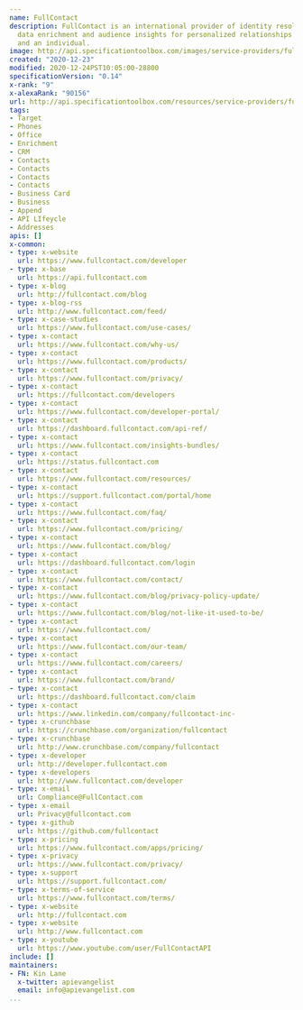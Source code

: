 ```yaml
---
name: FullContact
description: FullContact is an international provider of identity resolution including
  data enrichment and audience insights for personalized relationships between a brand
  and an individual.
image: http://api.specificationtoolbox.com/images/service-providers/fullcontact.jpg
created: "2020-12-23"
modified: 2020-12-24PST10:05:00-28800
specificationVersion: "0.14"
x-rank: "9"
x-alexaRank: "90156"
url: http://api.specificationtoolbox.com/resources/service-providers/fullcontact/
tags:
- Target
- Phones
- Office
- Enrichment
- CRM
- Contacts
- Contacts
- Contacts
- Contacts
- Business Card
- Business
- Append
- API LIfeycle
- Addresses
apis: []
x-common:
- type: x-website
  url: https://www.fullcontact.com/developer
- type: x-base
  url: https://api.fullcontact.com
- type: x-blog
  url: http://fullcontact.com/blog
- type: x-blog-rss
  url: http://www.fullcontact.com/feed/
- type: x-case-studies
  url: https://www.fullcontact.com/use-cases/
- type: x-contact
  url: https://www.fullcontact.com/why-us/
- type: x-contact
  url: https://www.fullcontact.com/products/
- type: x-contact
  url: https://www.fullcontact.com/privacy/
- type: x-contact
  url: https://fullcontact.com/developers
- type: x-contact
  url: https://www.fullcontact.com/developer-portal/
- type: x-contact
  url: https://dashboard.fullcontact.com/api-ref/
- type: x-contact
  url: https://www.fullcontact.com/insights-bundles/
- type: x-contact
  url: https://status.fullcontact.com
- type: x-contact
  url: https://www.fullcontact.com/resources/
- type: x-contact
  url: https://support.fullcontact.com/portal/home
- type: x-contact
  url: https://www.fullcontact.com/faq/
- type: x-contact
  url: https://www.fullcontact.com/pricing/
- type: x-contact
  url: https://www.fullcontact.com/blog/
- type: x-contact
  url: https://dashboard.fullcontact.com/login
- type: x-contact
  url: https://www.fullcontact.com/contact/
- type: x-contact
  url: https://www.fullcontact.com/blog/privacy-policy-update/
- type: x-contact
  url: https://www.fullcontact.com/blog/not-like-it-used-to-be/
- type: x-contact
  url: https://www.fullcontact.com/
- type: x-contact
  url: https://www.fullcontact.com/our-team/
- type: x-contact
  url: https://www.fullcontact.com/careers/
- type: x-contact
  url: https://www.fullcontact.com/brand/
- type: x-contact
  url: https://dashboard.fullcontact.com/claim
- type: x-contact
  url: https://www.linkedin.com/company/fullcontact-inc-
- type: x-crunchbase
  url: https://crunchbase.com/organization/fullcontact
- type: x-crunchbase
  url: http://www.crunchbase.com/company/fullcontact
- type: x-developer
  url: http://developer.fullcontact.com
- type: x-developers
  url: http://www.fullcontact.com/developer
- type: x-email
  url: Compliance@FullContact.com
- type: x-email
  url: Privacy@fullcontact.com
- type: x-github
  url: https://github.com/fullcontact
- type: x-pricing
  url: https://www.fullcontact.com/apps/pricing/
- type: x-privacy
  url: https://www.fullcontact.com/privacy/
- type: x-support
  url: https://support.fullcontact.com/
- type: x-terms-of-service
  url: https://www.fullcontact.com/terms/
- type: x-website
  url: http://fullcontact.com
- type: x-website
  url: http://www.fullcontact.com
- type: x-youtube
  url: https://www.youtube.com/user/FullContactAPI
include: []
maintainers:
- FN: Kin Lane
  x-twitter: apievangelist
  email: info@apievangelist.com
...
```


